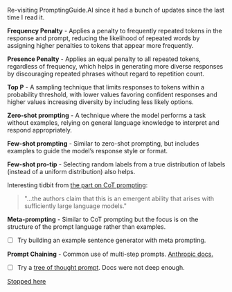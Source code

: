Re-visiting PromptingGuide.AI since it had a bunch of updates since the last time I read it.

**Frequency Penalty** - Applies a penalty to frequently repeated tokens in the response and prompt, reducing the likelihood of repeated words by assigning higher penalties to tokens that appear more frequently.

**Presence Penalty** - Applies an equal penalty to all repeated tokens, regardless of frequency, which helps in generating more diverse responses by discouraging repeated phrases without regard to repetition count.

**Top P** - A sampling technique that limits responses to tokens within a probability threshold, with lower values favoring confident responses and higher values increasing diversity by including less likely options.

**Zero-shot prompting** - A technique where the model performs a task without examples, relying on general language knowledge to interpret and respond appropriately.

**Few-shot prompting** - Similar to zero-shot prompting, but includes examples to guide the model’s response style or format.

**Few-shot pro-tip** - Selecting random labels from a true distribution of labels (instead of a uniform distribution) also helps.

Interesting tidbit from [the part on CoT prompting](https://www.promptingguide.ai/techniques/cot):

> "...the authors claim that this is an emergent ability that arises with sufficiently large language models."

**Meta-prompting** - Similar to CoT prompting but the focus is on the structure of the prompt language rather than examples.

- [ ] Try building an example sentence generator with meta prompting.

**Prompt Chaining** - Common use of multi-step prompts. [Anthropic docs.](https://docs.anthropic.com/en/docs/build-with-claude/prompt-engineering/chain-prompts)

- [ ] Try a [tree of thought prompt](https://www.promptingguide.ai/techniques/tot). Docs were not deep enough.

[Stopped here](https://www.promptingguide.ai/techniques/rag)
